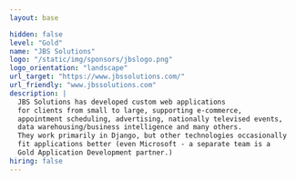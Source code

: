```yaml
---
layout: base

hidden: false
level: "Gold"
name: "JBS Solutions"
logo: "/static/img/sponsors/jbslogo.png"
logo_orientation: "landscape"
url_target: "https://www.jbssolutions.com/"
url_friendly: "www.jbssolutions.com"
description: |
  JBS Solutions has developed custom web applications
  for clients from small to large, supporting e-commerce,
  appointment scheduling, advertising, nationally televised events,
  data warehousing/business intelligence and many others.
  They work primarily in Django, but other technologies occasionally
  fit applications better (even Microsoft - a separate team is a
  Gold Application Development partner.)
hiring: false
---
```

